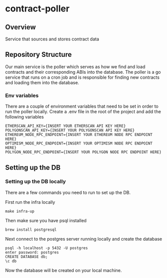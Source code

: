 # contract-poller

## Overview
Service that sources and stores contract data

## Repository Structure
Our main service is the poller which serves as how we find and load contracts and their corresponding ABIs into the database. The poller is a go service that runs on a cron job and is responsible for finding new contracts and loading them into the database. 

### Env variables
There are a couple of environment variables that need to be set in order to run the poller locally. Create a .env file in the root of the project and add the following variables

```  
ETHERSCAN_API_KEY={INSERT YOUR ETHERSCAN API KEY HERE}
POLYGONSCAN_API_KEY={INSERT YOUR POLYGONSCAN API KEY HERE}
ETHEREUM_NODE_RPC_ENDPOINT={INSERT YOUR ETHEREUM NODE RPC ENDPOINT HERE}
OPTIMISM_NODE_RPC_ENDPOINT={INSERT YOUR OPTIMISM NODE RPC ENDPOINT HERE}
POLYGON_NODE_RPC_ENDPOINT={INSERT YOUR POLYGON NODE RPC ENDPOINT HERE}
```

## Setting up the DB

### Setting up the DB locally

There are a few commands you need to run to set up the DB.

First run the infra locally

```
make infra-up
```

Then make sure you have psql installed

```
brew install postgresql
```

Next connect to the postgres server running locally and create the database

```
psql -h localhost -p 5432 -U postgres 
enter password: postgres 
CREATE DATABASE db;
\c db
```

Now the database will be created on your local machine.